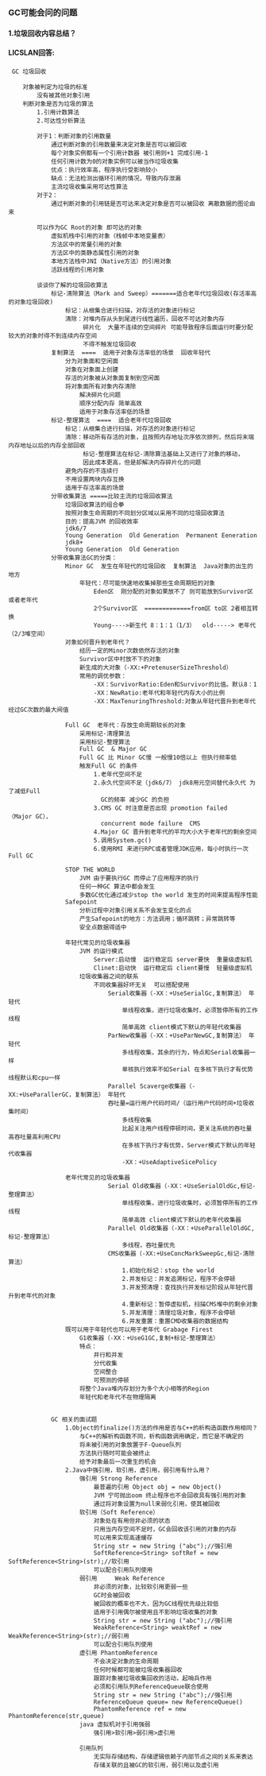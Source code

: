 ### GC可能会问的问题
#### 1.垃圾回收内容总结？
#### LICSLAN回答: 
     GC 垃圾回收
     
     	对象被判定为垃圾的标准
     		没有被其他对象引用
     	判断对象是否为垃圾的算法
     		1.引用计数算法
     		2.可达性分析算法	
     
     		对于1：判断对象的引用数量
     			通过判断对象的引用数量来决定对象是否可以被回收
     			每个对象实例都有一个引用计数器 被引用则+1 完成引用-1
     			任何引用计数为0的对象实例可以被当作垃圾收集
     			优点：执行效率高，程序执行受影响较小
     			缺点：无法检测出循环引用的情况，导致内存泄漏
     			主流垃圾收集采用可达性算法
     		对于2：	
     			通过判断对象的引用链是否可达来决定对象是否可以被回收 离散数据的图论由来
     
     		可以作为GC Root的对象 即可达的对象
     			虚拟机栈中引用的对象（栈帧中本地变量表）
     			方法区中的常量引用的对象
     			方法区中的类静态属性引用的对象
     			本地方法栈中JNI（Native方法）的引用对象
     			活跃线程的引用对象
     
     		谈谈你了解的垃圾回收算法
     			标记-清除算法（Mark and Sweep）=======适合老年代垃圾回收(存活率高的对象垃圾回收)
     				标记：从根集合进行扫描，对存活的对象进行标记
     				清除：对堆内存从头到尾进行线性遍历，回收不可达对象内存	
     					 碎片化  大量不连续的空间碎片 可能导致程序后面运行时要分配较大的对象时得不到连续内存空间
     					 不得不触发垃圾回收
     			复制算法  ====  适用于对象存活率低的场景  回收年轻代
     				分为对象面和空闲面
     				对象在对象面上创建	
     				存活的对象被从对象面复制到空闲面	
     				将对象面所有对象内存清除
     					解决碎片化问题
     					顺序分配内存 简单高效
     					适用于对象存活率低的场景
     			标记-整理算法  ====  适合老年代垃圾回收		
     				标记：从根集合进行扫描，对存活的对象进行标记
     				清除：移动所有存活的对象，且按照内存地址次序依次排列，然后将末端内存地址以后的内存全部回收
     				     标记-整理算法在标记-清除算法基础上又进行了对象的移动，
     				     因此成本更高，但是却解决内存碎片化的问题 
     				避免内存的不连续行
     				不用设置两块内存互换
     				适用于存活率高的场景
     			分带收集算法 =====比较主流的垃圾回收算法
     				垃圾回收算法的组合拳
     				按照对象生命周期的不同划分区域以采用不同的垃圾回收算法
     				目的：提高JVM 的回收效率
     				jdk6/7
     				Young Generation  Old Generation  Permanent Eeneration
     				jdk8+
     				Young Generation  Old Generation
     			分带收集算法GC的分类：
     				Minor GC  发生在年轻代的垃圾回收  复制算法  Java对象的出生的地方
     					年轻代：尽可能快速地收集掉那些生命周期短的对象
     						Eden区  刚分配的对象如果放不了 则可能放到Survivor区或者老年代
     						2个Survivor区  =============from区 to区 2者相互转换
     						Young---->新生代 8：1：1（1/3）  old-----> 老年代（2/3堆空间） 
     				对象如何晋升到老年代？
     					经历一定的Minor次数依然存活的对象
     					Survivor区中村放不下的对象
     					新生成的大对象（-XX:+PretenuserSizeThreshold）
     					常用的调优参数：
     						-XX：SurvivorRatio:Eden和Survivor的比值。默认8：1
     						-XX：NewRatio:老年代和年轻代内存大小的比例
     						-XX：MaxTenuringThreshold:对象从年轻代晋升到老年代经过GC次数的最大阀值
     
     				Full GC  老年代：存放生命周期较长的对象
     					采用标记-清理算法
     					采用标记-整理算法
     					Full GC  & Major GC
     					Full GC 比 Minor GC慢 一般慢10倍以上 但执行频率低
     					触发Full GC 的条件
     						1.老年代空间不足
     						2.永久代空间不足（jdk6/7） jdk8用元空间替代永久代 为了减低Full 
     						  GC的频率 减少GC 的负担
     						3.CMS GC 时注意是否出现 promotion failed   （Major GC）， 
     						  concurrent mode failure  CMS
     						4.Major GC 晋升到老年代的平均大小大于老年代的剩余空间
     						5.调用System.gc()
     						6.使用RMI 来进行RPC或者管理JDK应用，每小时执行一次Full GC
     
     				STOP THE WORLD
     					JVM 由于要执行GC 而停止了应用程序的执行
     					任何一种GC 算法中都会发生
     					多数GC优化通过减少stop the world 发生的时间来提高程序性能
     				Safepoint	
     					分析过程中对象引用关系不会发生变化的点
     					产生Safepoint的地方：方法调用；循环跳转；异常跳转等
     					安全点数据得适中
     
     				年轻代常见的垃圾收集器	
     					JVM 的运行模式
     						Server:启动慢  运行稳定后 server要快  重量级虚拟机
     						Clinet:启动快  运行稳定后 client要慢  轻量级虚拟机
     					垃圾收集器之间的联系
     						不同收集器好坏无关  可以搭配使用		
     							Serial收集器（-XX：+UseSerialGc,复制算法） 年轻代
     								单线程收集，进行垃圾收集时，必须暂停所有的工作线程
     								简单高效 client模式下默认的年轻代收集器
     							ParNew收集器（-XX：+UseParNewGC,复制算法） 年轻代
     								多线程收集，其余的行为，特点和Serial收集器一样
     								单核执行效率不如Serial 在多核下执行才有优势 线程默认和cpu一样
     							Parallel Scaverge收集器（-XX:+UseParallerGC，复制算法） 年轻代	
     							吞吐量=运行用户代码时间/（运行用户代码时间+垃圾收集时间）
     								多线程收集
     								比起关注用户线程停顿时间，更关注系统的吞吐量 高吞吐量高利用CPU
     								在多核下执行才有优势，Server模式下默认的年轻代收集器
     								-XX：+UseAdaptiveSicePolicy
     
     				老年代常见的垃圾收集器
     							Serial Old收集器（-XX：+UseSerialOldGc,标记-整理算法）
     								单线程收集，进行垃圾收集时，必须暂停所有的工作线程
     								简单高效 client模式下默认的老年代收集器	
     							Parallel Old收集器（-XX：+UseParallelOldGC,标记-整理算法）
     								多线程，吞吐量优先				
     							CMS收集器（-XX:+UseConcMarkSweepGc,标记-清除算法）	
     								1.初始化标记：stop the world
     								2.并发标记：并发追溯标记，程序不会停顿
     								3.并发预清理：查找执行并发标记阶段从年轻代晋升到老年代的对象
     								4.重新标记：暂停虚拟机，扫描CMS堆中的剩余对象
     								5.并发清理：清理垃圾对象，程序不会停顿
     								6.并发重置：重置CMD收集器的数据结构
     				既可以用于年轻代也可以用于老年代 Grabage Firest
     					G1收集器（-XX：+UseG1GC,复制+标记-整理算法）
     					特点：	
     						并行和并发
     						分代收集
     						空间整合
     						可预测的停顿	
     					将整个Java堆内存划分为多个大小相等的Region
     					年轻代和老年代不在物理隔离	
     
     
     			GC 相关的面试题
     				1.Object的finalize()方法的作用是否与C++的析构造函数作用相同？	
     					与C++的解析构函数不同，析构函数调用确定，而它是不确定的
     					将未被引用的对象放置于F-Queue队列
     					方法执行随时可能会被终止
     					给予对象最后一次重生的机会	
     				2.Java中强引用，软引用，虚引用，弱引用有什么用？
     					强引用 Strong Reference
     						最普遍的引用 Object obj = new Object()
     						JVM 宁可抛出oom 终止程序也不会回收具有强引用的对象
     						通过将对象设置为null来弱化引用，使其被回收
     					软引用（Soft Reference）
     						对象处在有用但非必须的状态
     						只用当内存空间不足时，GC会回收该引用的对象的内存
     						可以用来实现高速缓存	
     						String str = new String ("abc");//强引用
     						SoftReference<String> softRef = new SoftReference<String>(str);//软引用
     						可以配合引用队列使用
     					弱引用 	Weak Reference
     						非必须的对象，比较软引用更弱一些
     						GC时会被回收
     						被回收的概率也不大，因为GC线程优先级比较低
     						适用于引用偶尔被使用且不影响垃圾收集的对象
     						String str = new String ("abc");//强引用
     						WeakReference<String> weaktRef = new WeakReference<String>(str);//弱引用
     						可以配合引用队列使用
     					虚引用 PhantomReference
     						不会决定对象的生命周期	
     						任何时候都可能被垃圾收集器回收
     						跟踪对象被垃圾收集回收的活动，起哨兵作用
     						必须和引用队列ReferenceQueue联合使用
     						String str = new String ("abc");//强引用
     						ReferenceQueue queue= new ReferenceQueue()
     						PhantomReference ref = new PhantomReference(str,queue)
     					java 虚拟机对于引用强弱
     						强引用>软引用>弱引用>虚引用	
     
     					引用队列
     						无实际存储结构，存储逻辑依赖于内部节点之间的关系来表达
     						存储关联的且被GC的软引用，弱引用以及虚引用    
